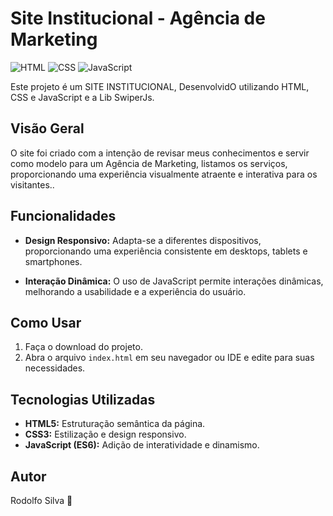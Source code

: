 # Site Institucional - Agência de Marketing

![HTML](https://img.shields.io/badge/HTML-5-orange?style=for-the-badge&logo=html5)
![CSS](https://img.shields.io/badge/CSS-3-blue?style=for-the-badge&logo=css3)
![JavaScript](https://img.shields.io/badge/JavaScript-ES6-yellow?style=for-the-badge&logo=javascript)

Este projeto é um SITE INSTITUCIONAL, DesenvolvidO utilizando HTML, CSS e JavaScript e a Lib SwiperJs.

## Visão Geral

O site foi criado com a intenção de revisar meus conhecimentos e servir como modelo para um Agência de Marketing, listamos os serviços, proporcionando uma experiência visualmente atraente e interativa para os visitantes..

## Funcionalidades

- **Design Responsivo:** Adapta-se a diferentes dispositivos, proporcionando uma experiência consistente em desktops, tablets e smartphones.

- **Interação Dinâmica:** O uso de JavaScript permite interações dinâmicas, melhorando a usabilidade e a experiência do usuário.


## Como Usar

1. Faça o download do projeto.
2. Abra o arquivo `index.html` em seu navegador ou IDE e edite para suas necessidades.

## Tecnologias Utilizadas

- **HTML5:** Estruturação semântica da página.
- **CSS3:** Estilização e design responsivo.
- **JavaScript (ES6):** Adição de interatividade e dinamismo.

## Autor

Rodolfo Silva 🚀
